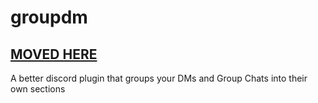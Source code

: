 # groupdm

## [MOVED HERE](https://github.com/chazzox/BetterDiscordPlugins/tree/main/groupdm)

A better discord plugin that groups your DMs and Group Chats into their own sections
